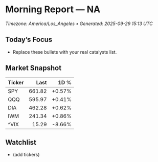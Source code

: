 # Morning Report — NA
_Timezone: America/Los_Angeles • Generated: 2025-09-29 15:13 UTC_

## Today’s Focus
- Replace these bullets with your real catalysts list.

## Market Snapshot
| Ticker | Last | 1D % |
|---|---:|---:|
| SPY | 661.82 | +0.57% |
| QQQ | 595.97 | +0.41% |
| DIA | 462.28 | +0.62% |
| IWM | 241.34 | +0.86% |
| ^VIX | 15.29 | -8.66% |

## Watchlist
- (add tickers)
